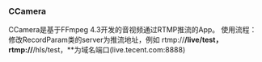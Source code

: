 ### CCamera
CCamera是基于FFmpeg 4.3开发的音视频通过RTMP推流的App。
使用流程：修改RecordParam类的server为推流地址，例如 rtmp://**/live/test，rtmp://**/hls/test，**为域名端口(live.tecent.com:8888)
